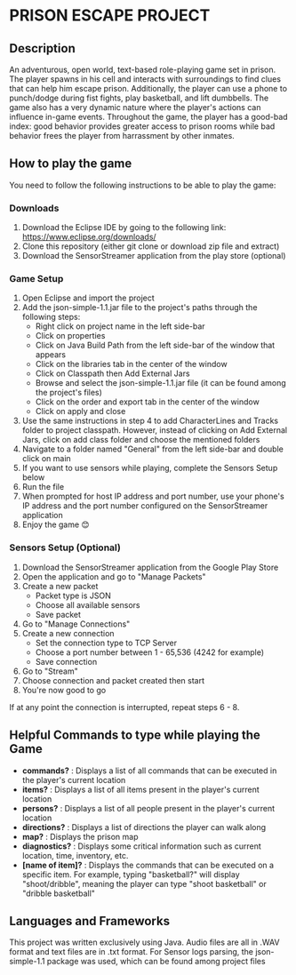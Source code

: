 # PRISON ESCAPE PROJECT

## Description

An adventurous, open world, text-based role-playing game set in prison. The player spawns in his cell and interacts with surroundings to find clues that can help him escape prison. Additionally, the player can use a phone to
punch/dodge during fist fights, play basketball, and lift dumbbells. The game also has a very dynamic nature where the player's actions can influence in-game events. Throughout the game, the player has a good-bad index: good behavior provides greater access to prison rooms while bad behavior frees the player from harrassment by other inmates.

## How to play the game

You need to follow the following instructions to be able to play the game:

### Downloads

1. Download the Eclipse IDE by going to the following link: https://www.eclipse.org/downloads/
2. Clone this repository (either git clone or download zip file and extract)
3. Download the SensorStreamer application from the play store (optional)

### Game Setup

1. Open Eclipse and import the project
2. Add the json-simple-1.1.jar file to the project's paths through the following steps:
     - Right click on project name in the left side-bar
     - Click on properties
     - Click on Java Build Path from the left side-bar of the window that appears
     - Click on the libraries tab in the center of the window
     - Click on Classpath then Add External Jars
     - Browse and select the json-simple-1.1.jar file (it can be found among the project's files)
     - Click on the order and export tab in the center of the window
     - Click on apply and close
3. Use the same instructions in step 4 to add CharacterLines and Tracks folder to project classpath. However, instead of clicking on Add External Jars, click on add class folder and choose the mentioned folders
4. Navigate to a folder named "General" from the left side-bar and double click on main
5. If you want to use sensors while playing, complete the Sensors Setup below
6. Run the file
7. When prompted for host IP address and port number, use your phone's IP address and the port number configured on the SensorStreamer application
8. Enjoy the game 😊

### Sensors Setup (Optional)

1. Download the SensorStreamer application from the Google Play Store
2. Open the application and go to "Manage Packets"
3. Create a new packet
     - Packet type is JSON
     - Choose all available sensors
     - Save packet
4. Go to "Manage Connections"
5. Create a new connection
     - Set the connection type to TCP Server
     - Choose a port number between 1 - 65,536 (4242 for example)
     - Save connection
6. Go to "Stream"
7. Choose connection and packet created then start
8. You're now good to go

If at any point the connection is interrupted, repeat steps 6 - 8.

## Helpful Commands to type while playing the Game

-    **commands?** : Displays a list of all commands that can be executed in the player's current location
-    **items?** : Displays a list of all items present in the player's current location
-    **persons?** : Displays a list of all people present in the player's current location
-    **directions?** : Displays a list of directions the player can walk along
-    **map?** : Displays the prison map
-    **diagnostics?** : Displays some critical information such as current location, time, inventory, etc.
-    **[name of item]?** : Displays the commands that can be executed on a specific item. For example, typing "basketball?" will display
     "shoot/dribble", meaning the player can type "shoot basketball" or "dribble basketball"

## Languages and Frameworks

This project was written exclusively using Java. Audio files are all in .WAV format and text files are in .txt format. For Sensor logs parsing, the json-simple-1.1 package was used, which can be found among project files

